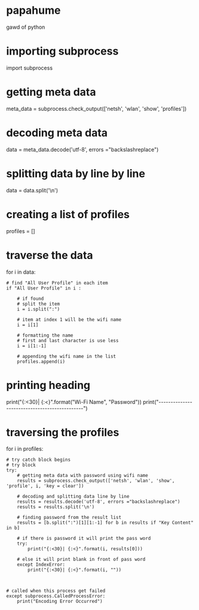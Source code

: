 # papahume
gawd of python
# importing subprocess
import subprocess

# getting meta data
meta_data = subprocess.check_output(['netsh', 'wlan', 'show', 'profiles'])

# decoding meta data
data = meta_data.decode('utf-8', errors ="backslashreplace")

# splitting data by line by line
data = data.split('\n')

# creating a list of profiles
profiles = []

# traverse the data
for i in data:
	
	# find "All User Profile" in each item
	if "All User Profile" in i :
		
		# if found
		# split the item 
		i = i.split(":")
		
		# item at index 1 will be the wifi name
		i = i[1]
		
		# formatting the name
		# first and last character is use less
		i = i[1:-1]
		
		# appending the wifi name in the list
		profiles.append(i)
		

# printing heading	 
print("{:<30}| {:<}".format("Wi-Fi Name", "Password"))
print("----------------------------------------------")

# traversing the profiles	 
for i in profiles:
	
	# try catch block begins
	# try block
	try:
		# getting meta data with password using wifi name
		results = subprocess.check_output(['netsh', 'wlan', 'show', 'profile', i, 'key = clear'])
		
		# decoding and splitting data line by line
		results = results.decode('utf-8', errors ="backslashreplace")
		results = results.split('\n')
		
		# finding password from the result list
		results = [b.split(":")[1][1:-1] for b in results if "Key Content" in b]
		
		# if there is password it will print the pass word
		try:
			print("{:<30}| {:<}".format(i, results[0]))
		
		# else it will print blank in front of pass word
		except IndexError:
			print("{:<30}| {:<}".format(i, ""))
			
	
			
	# called when this process get failed
	except subprocess.CalledProcessError:
		print("Encoding Error Occurred")
